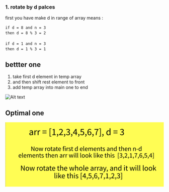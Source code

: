 ### 1. rotate by d palces

first you have make d in range of array means :

```markdown
if d = 8 and n = 3 
then d = 8 % 3 = 2

if d = 1 and n = 3 
then d = 1 % 3 = 1

```
## bettter one

1. take first d element in temp array 
2. and then shift rest element to front 
3. add temp array into main one to end


![Alt text](/images_arr/image.png)


## Optimal one

![Alt text](/images_arr/imageoptimal.png)